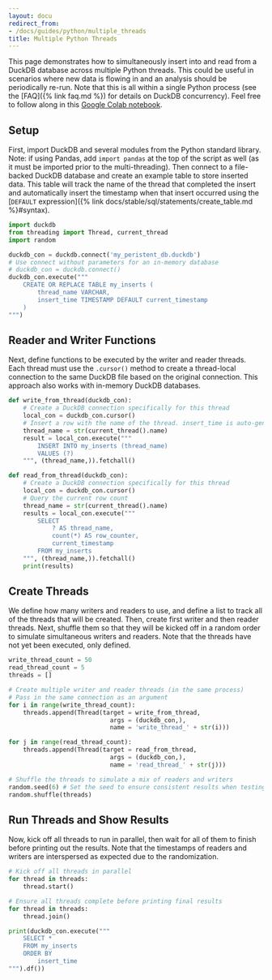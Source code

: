 ```yaml
---
layout: docu
redirect_from:
- /docs/guides/python/multiple_threads
title: Multiple Python Threads
---
```


This page demonstrates how to simultaneously insert into and read from a DuckDB database across multiple Python threads.
This could be useful in scenarios where new data is flowing in and an analysis should be periodically re-run.
Note that this is all within a single Python process (see the [FAQ]({% link faq.md %}) for details on DuckDB concurrency).
Feel free to follow along in this [Google Colab notebook](https://colab.research.google.com/drive/190NB2m-LIfDcMamCY5lIzaD2OTMnYclB?usp=sharing).

## Setup

First, import DuckDB and several modules from the Python standard library.
Note: if using Pandas, add `import pandas` at the top of the script as well (as it must be imported prior to the multi-threading).
Then connect to a file-backed DuckDB database and create an example table to store inserted data.
This table will track the name of the thread that completed the insert and automatically insert the timestamp when that insert occurred using the [`DEFAULT` expression]({% link docs/stable/sql/statements/create_table.md %}#syntax).

```python
import duckdb
from threading import Thread, current_thread
import random

duckdb_con = duckdb.connect('my_peristent_db.duckdb')
# Use connect without parameters for an in-memory database
# duckdb_con = duckdb.connect()
duckdb_con.execute("""
    CREATE OR REPLACE TABLE my_inserts (
        thread_name VARCHAR,
        insert_time TIMESTAMP DEFAULT current_timestamp
    )
""")
```

## Reader and Writer Functions

Next, define functions to be executed by the writer and reader threads.
Each thread must use the `.cursor()` method to create a thread-local connection to the same DuckDB file based on the original connection.
This approach also works with in-memory DuckDB databases.

```python
def write_from_thread(duckdb_con):
    # Create a DuckDB connection specifically for this thread
    local_con = duckdb_con.cursor()
    # Insert a row with the name of the thread. insert_time is auto-generated.
    thread_name = str(current_thread().name)
    result = local_con.execute("""
        INSERT INTO my_inserts (thread_name)
        VALUES (?)
    """, (thread_name,)).fetchall()

def read_from_thread(duckdb_con):
    # Create a DuckDB connection specifically for this thread
    local_con = duckdb_con.cursor()
    # Query the current row count
    thread_name = str(current_thread().name)
    results = local_con.execute("""
        SELECT
            ? AS thread_name,
            count(*) AS row_counter,
            current_timestamp
        FROM my_inserts
    """, (thread_name,)).fetchall()
    print(results)
```

## Create Threads

We define how many writers and readers to use, and define a list to track all of the threads that will be created.
Then, create first writer and then reader threads.
Next, shuffle them so that they will be kicked off in a random order to simulate simultaneous writers and readers.
Note that the threads have not yet been executed, only defined.

```python
write_thread_count = 50
read_thread_count = 5
threads = []

# Create multiple writer and reader threads (in the same process)
# Pass in the same connection as an argument
for i in range(write_thread_count):
    threads.append(Thread(target = write_from_thread,
                            args = (duckdb_con,),
                            name = 'write_thread_' + str(i)))

for j in range(read_thread_count):
    threads.append(Thread(target = read_from_thread,
                            args = (duckdb_con,),
                            name = 'read_thread_' + str(j)))

# Shuffle the threads to simulate a mix of readers and writers
random.seed(6) # Set the seed to ensure consistent results when testing
random.shuffle(threads)
```

## Run Threads and Show Results

Now, kick off all threads to run in parallel, then wait for all of them to finish before printing out the results.
Note that the timestamps of readers and writers are interspersed as expected due to the randomization.

```python
# Kick off all threads in parallel
for thread in threads:
    thread.start()

# Ensure all threads complete before printing final results
for thread in threads:
    thread.join()

print(duckdb_con.execute("""
    SELECT *
    FROM my_inserts
    ORDER BY
        insert_time
""").df())
```